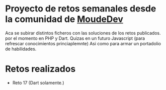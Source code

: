 # Proyecto de retos semanales desde la comunidad de **[MoudeDev](https://github.com/mouredev)**

Aca se subirar distintos ficheros con las soluciones de los retos publicados. 
por el momento en PHP y Dart. Quizas en un futuro Javascript (para refrescar conocimientos princiaplemnte)
Asi como para armar un portadolio de habilidades.

# Retos realizados
- Reto 17 (Dart solamente.)